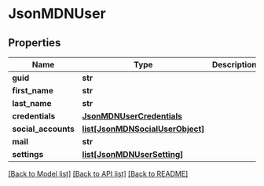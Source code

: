 # JsonMDNUser


## Properties
Name | Type | Description | Notes
------------ | ------------- | ------------- | -------------
**guid** | **str** |  | [optional] 
**first_name** | **str** |  | [optional] 
**last_name** | **str** |  | [optional] 
**credentials** | [**JsonMDNUserCredentials**](JsonMDNUserCredentials.md) |  | [optional] 
**social_accounts** | [**list[JsonMDNSocialUserObject]**](JsonMDNSocialUserObject.md) |  | [optional] 
**mail** | **str** |  | [optional] 
**settings** | [**list[JsonMDNUserSetting]**](JsonMDNUserSetting.md) |  | [optional] 

[[Back to Model list]](../README.md#documentation-for-models) [[Back to API list]](../README.md#documentation-for-api-endpoints) [[Back to README]](../README.md)


